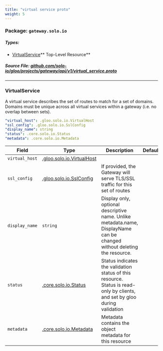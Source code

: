 ```yaml
---
title: "virtual service proto"
weight: 5
---
```

<!-- Code generated by solo-kit. DO NOT EDIT. -->

### Package: `gateway.solo.io` 
##### Types:


- [VirtualService](#VirtualService)** Top-Level Resource**
  



##### Source File: [github.com/solo-io/gloo/projects/gateway/api/v1/virtual_service.proto](https://github.com/solo-io/gloo/blob/master/projects/gateway/api/v1/virtual_service.proto)





---
### <a name="VirtualService">VirtualService</a>

 
A virtual service describes the set of routes to match for a set of domains.
Domains must be unique across all virtual services within a gateway (i.e. no overlap between sets).

```yaml
"virtual_host": .gloo.solo.io.VirtualHost
"ssl_config": .gloo.solo.io.SslConfig
"display_name": string
"status": .core.solo.io.Status
"metadata": .core.solo.io.Metadata

```

| Field | Type | Description | Default |
| ----- | ---- | ----------- |----------- | 
| `virtual_host` | [.gloo.solo.io.VirtualHost](../../../gloo/api/v1/proxy.proto.sk.md#VirtualHost) |  |  |
| `ssl_config` | [.gloo.solo.io.SslConfig](../../../gloo/api/v1/proxy.proto.sk.md#SslConfig) | If provided, the Gateway will serve TLS/SSL traffic for this set of routes |  |
| `display_name` | `string` | Display only, optional descriptive name. Unlike metadata.name, DisplayName can be changed without deleting the resource. |  |
| `status` | [.core.solo.io.Status](../../../../../solo-kit/api/v1/status.proto.sk.md#Status) | Status indicates the validation status of this resource. Status is read-only by clients, and set by gloo during validation |  |
| `metadata` | [.core.solo.io.Metadata](../../../../../solo-kit/api/v1/metadata.proto.sk.md#Metadata) | Metadata contains the object metadata for this resource |  |





<!-- Start of HubSpot Embed Code -->
<script type="text/javascript" id="hs-script-loader" async defer src="//js.hs-scripts.com/5130874.js"></script>
<!-- End of HubSpot Embed Code -->
